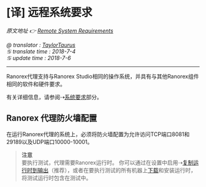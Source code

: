 # [译] 远程系统要求

*原文地址 👉 [Remote System Requirements][0]*

*@ translator : [TaylorTaurus](https://github.com/taylortaurus)*    
*♋ translate time : 2018-7-4*  
*♋ update time : 2018-7-6*

---

Ranorex代理支持与Ranorex Studio相同的操作系统，并具有与其他Ranorex组件相同的软件和硬件要求。

有关详细信息，请参阅⇢[系统要求][1]部分。

## Ranorex 代理防火墙配置  

在运行Ranorex代理的系统上，必须将防火墙配置为允许访问TCP端口8081和29189以及UDP端口10000-10001。

> **注意**  
> 要执行测试，代理需要Ranorex运行时。 你可以通过在设置中启用⇢[复制运行时到输出][2]（推荐），或者在要执行测试的所有机器上[下载][3]和安装运行时，将测试运行时包含在测试中。

[0]: https://www.ranorex.com/help/latest/ranorex-remote/remote-system-requirements
[1]: ..\\..\\..\\ranorex-studio-system-details\System_requirements\introduction.html
[2]: ..\\..\\..\\ranorex-studio-system-details\settings-configuration\[译]Ranorex录制器设置.html
[3]: https://www.ranorex.com/download-archive/










